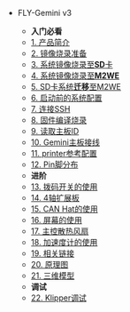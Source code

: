 * FLY-Gemini v3

    * **入门必看**
    * [1. 产品简介](/board/fly_gemini_v3/README.md)
    * [2. 镜像烧录准备](/board/fly_gemini_v3/FLY_π_mirror.md)
    * [3. 系统镜像烧录至**SD**卡](/board/fly_gemini_v3/sd_mirror.md)
    * [4. 系统镜像烧录至**M2WE**](/board/fly_gemini_v3/FLY_π_M2WE.md)
    * [5. SD卡系统**迁移**至M2WE](/board/fly_gemini_v3/sd_to_emmc.md)
    * [6. 启动前的系统配置](/board/fly_gemini_v3/config.md)
    * [7. 连接SSH](/board/fly_gemini_v3/to_ssh.md)
    * [8. 固件编译烧录](/board/fly_gemini_v3/flash.md)
    * [9. 读取主板ID](/board/fly_gemini_v3/usbid.md)
    * [10. Gemini主板接线](/board/fly_gemini_v3/wiring.md)
    * [11. printer参考配置](/board/fly_gemini_v3/cfg.md)
    * [12. Pin脚分布](/board/fly_gemini_v3/pins.md)
    * **进阶**
    * [13. 拨码开关的使用](/board/fly_gemini_v3/dip.md)
    * [14. 4轴扩展板](/board/fly_gemini_v3/extend.md)
    * [15. CAN Hat的使用](/board/fly_gemini_v3/canbridge.md)
    * [16. 屏幕的使用](/board/fly_gemini_v3/screen.md)
    * [17. 主控散热风扇](/board/fly_gemini_v3/corefan.md)
    * [18. 加速度计的使用](/advanced/Accelerometer)
    * [19. 相关链接](/board/fly_gemini_v3/link.md)
    * [20. 原理图](/board/fly_gemini_v3/schematic.md)
    * [21. 三维模型](/board/fly_gemini_v3/3dmodel.md)
    * **调试**
    * [22. Klipper调试](/board/fly_gemini_v3/boardtest.md)
